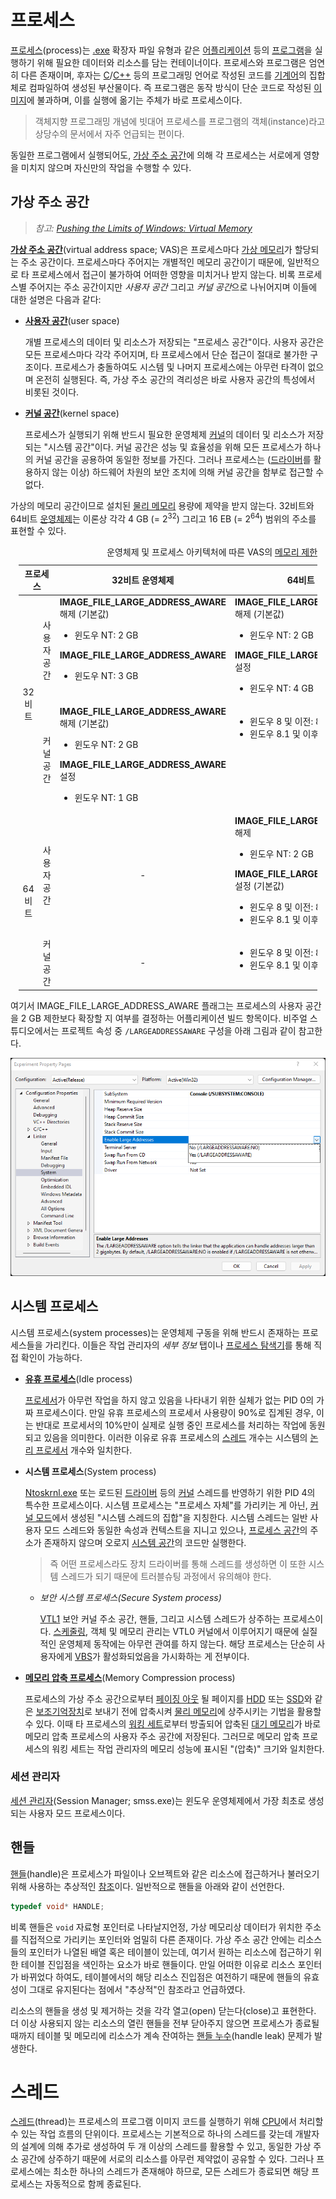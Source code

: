 # 프로세스
[프로세스](https://en.wikipedia.org/wiki/Process_(computing))(process)는 [.exe](https://en.wikipedia.org/wiki/.exe) 확장자 파일 유형과 같은 [어플리케이션](https://en.wikipedia.org/wiki/Application_software) 등의 [프로그램](https://en.wikipedia.org/wiki/Computer_program)을 실행하기 위해 필요한 데이터와 리소스를 담는 컨테이너이다. 프로세스와 프로그램은 엄연히 다른 존재이며, 후자는 [C](C.md)/[C++](Cpp.md) 등의 프로그래밍 언어로 작성된 코드를 [기계어](https://en.wikipedia.org/wiki/Machine_code)의 집합체로 컴파일하여 생성된 부산물이다. 즉 프로그램은 동작 방식이 단순 코드로 작성된 [이미지](https://en.wikipedia.org/wiki/Executable)에 불과하며, 이를 실행에 옮기는 주체가 바로 프로세스이다.

> 객체지향 프로그래밍 개념에 빗대어 프로세스를 프로그램의 객체(instance)라고 상당수의 문서에서 자주 언급되는 편이다.

동일한 프로그램에서 실행되어도, [가상 주소 공간](#가상-주소-공간)에 의해 각 프로세스는 서로에게 영향을 미치지 않으며 자신만의 작업을 수행할 수 있다.

## 가상 주소 공간
> *참고: [Pushing the Limits of Windows: Virtual Memory](https://techcommunity.microsoft.com/t5/windows-blog-archive/pushing-the-limits-of-windows-virtual-memory/ba-p/723750)*

**[가상 주소 공간](https://en.wikipedia.org/wiki/Virtual_address_space)**(virtual address space; VAS)은 프로세스마다 [가상 메모리](Memory.md#가상-메모리)가 할당되는 주소 공간이다. 프로세스마다 주어지는 개별적인 메모리 공간이기 때문에, 일반적으로 타 프로세스에서 접근이 불가하여 어떠한 영향을 미치거나 받지 않는다. 비록 프로세스별 주어지는 주소 공간이지만 *사용자 공간* 그리고 *커널 공간*으로 나뉘어지며 이들에 대한 설명은 다음과 같다:

* **[사용자 공간](https://en.wikipedia.org/wiki/User_space_and_kernel_space)**(user space)

    개별 프로세스의 데이터 및 리소스가 저장되는 "프로세스 공간"이다. 사용자 공간은 모든 프로세스마다 각각 주어지며, 타 프로세스에서 단순 접근이 절대로 불가한 구조이다. 프로세스가 충돌하여도 시스템 및 나머지 프로세스에는 아무런 타격이 없으며 온전히 실행된다. 즉, 가상 주소 공간의 격리성은 바로 사용자 공간의 특성에서 비롯된 것이다.

* **[커널 공간](https://en.wikipedia.org/wiki/User_space_and_kernel_space)**(kernel space)

    프로세스가 실행되기 위해 반드시 필요한 운영체제 [커널](Kernel.md)의 데이터 및 리소스가 저장되는 "시스템 공간"이다. 커널 공간은 성능 및 효율성을 위해 모든 프로세스가 하나의 커널 공간을 공용하여 동일한 정보를 가진다. 그러나 프로세스는 ([드라이버](Driver.md)를 활용하지 않는 이상) 하드웨어 차원의 보안 조치에 의해 커널 공간을 함부로 접근할 수 없다.

가상의 메모리 공간이므로 설치된 [물리 메모리](Memory.md) 용량에 제약을 받지 않는다. 32비트와 64비트 [운영체제](https://en.wikipedia.org/wiki/Operating_system)는 이론상 각각 4 GB (= 2<sup>32</sup>) 그리고 16 EB (= 2<sup>64</sup>) 범위의 주소를 표현할 수 있다. 

<table style="table-layout: fixed; width: 95%; margin-left: auto; margin-right: auto;"><caption style="caption-side: top;">운영체제 및 프로세스 아키텍처에 따른 VAS의 <a href="https://learn.microsoft.com/en-us/windows/win32/memory/memory-limits-for-windows-releases#memory-and-address-space-limits">메모리 제한</a></caption><colgroup><col style="width: 10%;"/><col style="width: 10%;"/><col style="width: 40%;"/><col style="width: 40%;"/></colgroup><thead><tr><th colspan="2" style="text-align: center;">프로세스</th><th style="text-align: center;">32비트 운영체제</th><th style="text-align: center;">64비트 운영체제</th></tr></thead><tbody style="vertical-align: top;"><tr><td rowspan="2" style="text-align: center; vertical-align: middle;">32비트</td><td style="text-align: right; vertical-align: middle;">사용자 공간</td><td><b>IMAGE_FILE_LARGE_ADDRESS_AWARE</b> 해제 (기본값)<br/><ul><li>윈도우 NT: 2 GB</li></ul><b>IMAGE_FILE_LARGE_ADDRESS_AWARE</b><ul><li>윈도우 NT: 3 GB</li></ul></td><td><b>IMAGE_FILE_LARGE_ADDRESS_AWARE</b> 해제 (기본값)<br/><ul><li>윈도우 NT: 2 GB</li></ul><b>IMAGE_FILE_LARGE_ADDRESS_AWARE</b> 설정<ul><li>윈도우 NT: 4 GB</li></ul></td></tr><tr><td style="text-align: right; vertical-align: middle;">커널 공간</td><td><b>IMAGE_FILE_LARGE_ADDRESS_AWARE</b> 해제 (기본값)<br/><ul><li>윈도우 NT: 2 GB</li></ul><b>IMAGE_FILE_LARGE_ADDRESS_AWARE</b> 설정<ul><li>윈도우 NT: 1 GB</li></ul></td><td><ul><li>윈도우 8 및 이전: 8 TB</li><li>윈도우 8.1 및 이후: 128 TB</li></ul></td></tr><tr><td rowspan="2" style="text-align: center; vertical-align: middle;">64비트</td><td style="text-align: right; vertical-align: middle;">사용자 공간</td><td style="text-align: center; vertical-align: middle;">-</td><td><b>IMAGE_FILE_LARGE_ADDRESS_AWARE</b> 해제<ul><li>윈도우 NT: 2 GB</li></ul><b>IMAGE_FILE_LARGE_ADDRESS_AWARE</b> 설정 (기본값)<br/><ul><li>윈도우 8 및 이전: 8 TB</li><li>윈도우 8.1 및 이후: 128 TB</li></ul></td></tr><tr><td style="text-align: right; vertical-align: middle;">커널 공간</td><td style="text-align: center; vertical-align: middle;">-</td><td ><ul><li>윈도우 8 및 이전: 8 TB</li><li>윈도우 8.1 및 이후: 128 TB</li></ul></td></tr></tbody></table>

여기서 IMAGE_FILE_LARGE_ADDRESS_AWARE 플래그는 프로세스의 사용자 공간을 2 GB 제한보다 확장할 지 여부를 결정하는 어플리케이션 빌드 항목이다. 비주얼 스튜디오에서는 프로젝트 속성 중 `/LARGEADDRESSAWARE` 구성을 아래 그림과 같이 참고한다.

![비주얼 스튜디오의 프로젝트 속성 중 IMAGE_FILE_LARGE_ADDRESS_AWARE 플래그](./images/process_large_addresses.png)

## 시스템 프로세스
시스템 프로세스(system processes)는 운영체제 구동을 위해 반드시 존재하는 프로세스들을 가리킨다. 이들은 작업 관리자의 *세부 정보* 탭이나 [프로세스 탐색기](Procexp.md)를 통해 직접 확인이 가능하다.

* **[유휴 프로세스](https://en.wikipedia.org/wiki/System_Idle_Process)**(Idle process)

    [프로세서](Processor.md#프로세서)가 아무런 작업을 하지 않고 있음을 나타내기 위한 실체가 없는 PID 0의 가짜 프로세스이다. 만일 유휴 프로세스의 프로세서 사용량이 90%로 집계된 경우, 이는 반대로 프로세서의 10%만이 실제로 실행 중인 프로세스를 처리하는 작업에 동원되고 있음을 의미한다. 이러한 이유로 유휴 프로세스의 [스레드](#스레드) 개수는 시스템의 [논리 프로세서](Processor.md#논리-프로세서) 개수와 일치한다.

* **시스템 프로세스**(System process)

    [Ntoskrnl.exe](Kernel.md#nt-커널) 또는 로드된 [드라이버](Driver.md) 등의 [커널](Kernel.md#커널) 스레드를 반영하기 위한 PID 4의 특수한 프로세스이다. 시스템 프로세스는 "프로세스 자체"를 가리키는 게 아닌, [커널 모드](Processor.md#권한-수준)에서 생성된 "시스템 스레드의 집합"을 지칭한다. 시스템 스레드는 일반 사용자 모드 스레드와 동일한 속성과 컨텍스트을 지니고 있으나, [프로세스 공간](#가상-주소-공간)의 주소가 존재하지 않으며 오로지 [시스템 공간](#가상-주소-공간)의 코드만 실행한다.

    > 즉 어떤 프로세스라도 장치 드라이버를 통해 스레드를 생성하면 이 또한 시스템 스레드가 되기 때문에 트러블슈팅 과정에서 유의해야 한다.

    * *보안 시스템 프로세스(Secure System process)*

        [VTL1](Hypervisor.md#가상-보안-모드) 보안 커널 주소 공간, 핸들, 그리고 시스템 스레드가 상주하는 프로세스이다. [스케줄링](Processor.md#스케줄링), 객체 및 메모리 관리는 VTL0 커널에서 이루어지기 때문에 실질적인 운영체제 동작에는 아무런 관여를 하지 않는다. 해당 프로세스는 단순히 사용자에게 [VBS](Hypervisor.md#가상화-기반-보안)가 활성화되었음을 가시화하는 게 전부이다.

* **[메모리 압축 프로세스](https://en.wikipedia.org/wiki/Virtual_memory_compression)**(Memory Compression process)

    프로세스의 가상 주소 공간으로부터 [페이징 아웃](Memory.md#페이징-파일) 될 페이지를 [HDD](https://ko.wikipedia.org/wiki/하드_디스크_드라이브) 또는 [SSD](https://ko.wikipedia.org/wiki/솔리드_스테이트_드라이브)와 같은 [보조기억장치](Storage.md)로 보내기 전에 압축시켜 [물리 메모리](Memory.md)에 상주시키는 기법을 활용할 수 있다. 이때 타 프로세스의 [워킹 세트](Memory.md#워킹-세트)로부터 방출되어 압축된 [대기 메모리](Memory.md#캐시-메모리)가 바로 메모리 압축 프로세스의 사용자 주소 공간에 저장된다. 그러므로 메모리 압축 프로세스의 워킹 세트는 작업 관리자의 메모리 성능에 표시된 "(압축)" 크기와 일치한다.

### 세션 관리자
[세션 관리자](https://ko.wikipedia.org/wiki/세션_관리자_하위_시스템)(Session Manager; smss.exe)는 윈도우 운영체제에서 가장 최초로 생성되는 사용자 모드 프로세스이다.

## 핸들
[핸들](https://ko.wikipedia.org/wiki/핸들_(컴퓨팅))(handle)은 프로세스가 파일이나 오브젝트와 같은 리소스에 접근하거나 불러오기 위해 사용하는 추상적인 [참조](C.md#포인터)이다. 일반적으로 핸들을 아래와 같이 선언한다.

```c
typedef void* HANDLE;
```

비록 핸들은 `void` 자료형 포인터로 나타날지언정, 가상 메모리상 데이터가 위치한 주소를 직접적으로 가리키는 포인터와 엄밀히 다른 존재이다. 가상 주소 공간 안에는 리소스들의 포인터가 나열된 배열 혹은 테이블이 있는데, 여기서 원하는 리소스에 접근하기 위한 테이블 진입점을 색인하는 요소가 바로 핸들이다. 만일 어떠한 이유로 리소스 포인터가 바뀌었다 하여도, 테이블에서의 해당 리소스 진입점은 여전하기 때문에 핸들의 유효성이 그대로 유지된다는 점에서 "추상적"인 참조라고 언급하였다.

리소스의 핸들을 생성 및 제거하는 것을 각각 열고(open) 닫는다(close)고 표현한다. 더 이상 사용되지 않는 리소스의 열린 핸들을 전부 닫아주지 않으면 프로세스가 종료될 때까지 테이블 및 메모리에 리소스가 계속 잔여하는 [핸들 누수](https://ko.wikipedia.org/wiki/핸들_누수)(handle leak) 문제가 발생한다.

# 스레드
[스레드](https://ko.wikipedia.org/wiki/스레드_(컴퓨팅))(thread)는 프로세스의 프로그램 이미지 코드를 실행하기 위해 [CPU](Processor.md)에서 처리할 수 있는 작업 흐름의 단위이다. 프로세스는 기본적으로 하나의 스레드를 갖는데 개발자의 설계에 의해 추가로 생성하여 두 개 이상의 스레드를 활용할 수 있고, 동일한 가상 주소 공간에 상주하기 때문에 서로의 리소스를 아무런 제약없이 공유할 수 있다. 그러나 프로세스에는 최소한 하나의 스레드가 존재해야 하므로, 모든 스레드가 종료되면 해당 프로세스는 자동적으로 함께 종료된다.
